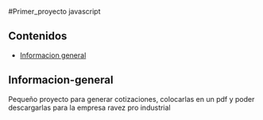 #Primer_proyecto javascript


## Contenidos

* [Informacion general](#Informacion-general)

## Informacion-general
Pequeño proyecto para generar cotizaciones, colocarlas en un pdf y poder descargarlas para la empresa ravez pro industrial

